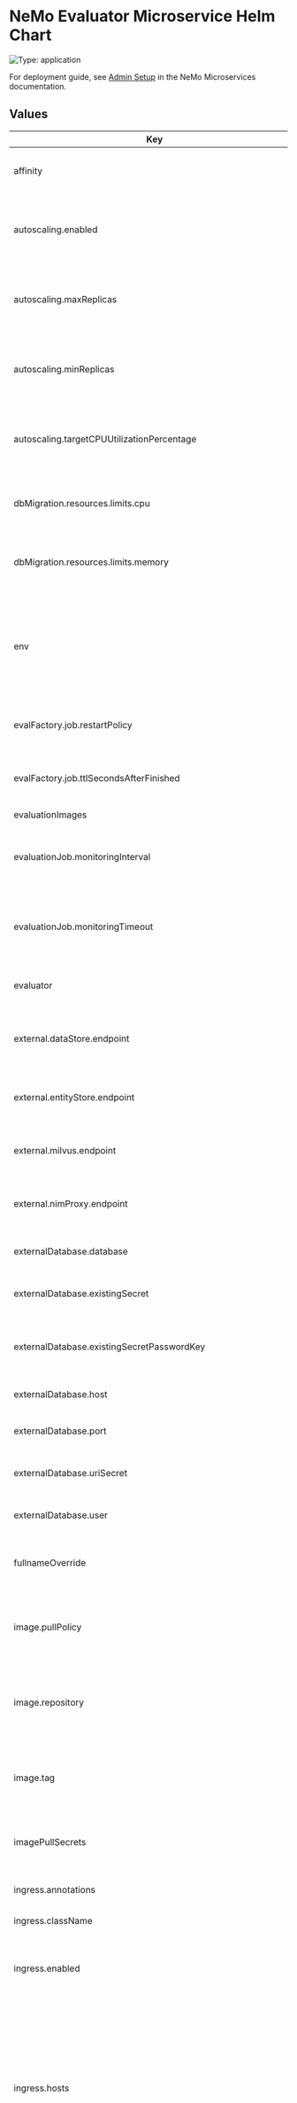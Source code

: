 # NeMo Evaluator Microservice Helm Chart

![Type: application](https://img.shields.io/badge/Type-application-informational?style=flat-square)

For deployment guide, see [Admin Setup](https://docs.nvidia.com/nemo/microservices/latest/set-up/index.html) in the NeMo Microservices documentation.

## Values

| Key | Type | Default | Description |
|-----|------|---------|-------------|
| affinity | object | `{}` | Affinity for the NeMo Evaluator microservice. |
| autoscaling.enabled | bool | `false` | Whether to enable autoscaling for the NeMo Evaluator microservice. |
| autoscaling.maxReplicas | int | `100` | The maximum number of replicas for the NeMo Evaluator microservice. |
| autoscaling.minReplicas | int | `1` | The minimum number of replicas for the NeMo Evaluator microservice. |
| autoscaling.targetCPUUtilizationPercentage | int | `80` | The target CPU utilization percentage for the NeMo Evaluator microservice. |
| dbMigration.resources.limits.cpu | int | `1` | The CPU resource limit for the DB Migration service. |
| dbMigration.resources.limits.memory | string | `"1Gi"` | The memory resource limit for the DB Migration service. |
| env | object | `{}` | Additional environment variables to pass to containers. The format is `NAME: value` or `NAME: valueFrom: {object}`. |
| evalFactory.job.restartPolicy | string | `"Never"` | Restart policy for the pods of the core eval jobs. |
| evalFactory.job.ttlSecondsAfterFinished | int | `172800` | Time-to-live after completion for the core eval jobs. |
| evaluationImages | object | `{}` |  |
| evaluationJob.monitoringInterval | int | `5` | Monitoring interval checking evaluation job status (in seconds). |
| evaluationJob.monitoringTimeout | int | `36000` | Monitoring timeout for checking evaluation job status (in seconds). |
| evaluator | object | `{"host":"0.0.0.0"}` | Host for the NeMo Evaluator microservice. |
| external.dataStore.endpoint | string | `"http://nemo-data-store:3000/v1/hf"` | The external URL of the NeMo Data Store microservice. |
| external.entityStore.endpoint | string | `"http://nemo-entity-store:8000"` | The external URL of the NeMo Entity Store microservice. |
| external.milvus.endpoint | string | `""` | The external URL of your own Milvus service. |
| external.nimProxy.endpoint | string | `"http://nemo-nim-proxy:8000"` | The external URL of the NeMo Nim Proxy microservice. |
| externalDatabase.database | string | `"evaluation"` | The database for the external database. |
| externalDatabase.existingSecret | string | `""` | The existing secret for the external database. |
| externalDatabase.existingSecretPasswordKey | string | `""` | The existing secret password key for the external database. |
| externalDatabase.host | string | `"localhost"` | The host for an external database. |
| externalDatabase.port | int | `5432` | The port for the external database. |
| externalDatabase.uriSecret | object | `{"key":"","name":""}` | The name for the external database secret. |
| externalDatabase.user | string | `"nemo"` | The user for the external database. |
| fullnameOverride | string | `""` | The full name override for the NeMo Evaluator microservice. |
| image.pullPolicy | string | `"IfNotPresent"` | The image pull policy for the NeMo Evaluator microservice image. |
| image.repository | string | `"nvcr.io/nvidia/nemo-microservices/evaluator"` | The repository where the NeMo Evaluator microservice image is located. |
| image.tag | string | `""` | Specifies the version of the NeMo Evaluator microservice image. |
| imagePullSecrets | list | `[{"name":"nvcrimagepullsecret"}]` | The image pull secrets for accessing the container registry. |
| ingress.annotations | object | `{}` | Annotations for the ingress resource. |
| ingress.className | string | `""` | The ingress class name. |
| ingress.enabled | bool | `false` | Whether to enable the ingress for the NeMo Evaluator service. |
| ingress.hosts | list | [] | A list of maps, each containing the keys `host` and `paths` for the ingress resource. Specify hosts and paths as a list to configure ingress for the NeMo Evaluator service. |
| ingress.tls | list | `[]` | TLS configuration for the ingress resource. |
| livenessProbe.httpGet | object | `{"path":"/health","port":"http"}` | Configures the liveness probe for the NeMo Evaluator microservice. The liveness probe checks if the container is running. The probe sends an HTTP GET request to the `/health` endpoint on the container's `http` port. |
| logLevel | string | `"INFO"` | Log level for the NeMo Evaluator microservice. |
| milvus.cluster.enabled | bool | `false` | Whether to enable the default Milvus cluster. |
| milvus.enabled | bool | `true` | Whether to enable the default Milvus service. Enable this for RAG and Retriever pipelines. For more information about setting up a Milvus service, see the [Milvus setup guide](https://docs.nvidia.com/nemo/microservices/latest/set-up/deploy-as-microservices/evaluator.html#configure-milvus). |
| milvus.etcd.enabled | bool | `false` | Whether to enable the etcd for the default Milvus service. |
| milvus.extraConfigFiles | object | `{"user.yaml":"etcd:\n  use:\n    embed: true\n  data:\n    dir: /var/lib/milvus/etcd\ncommon:\n  storageType: local\n"}` | Extra configuration files for the default Milvus service. |
| milvus.minio.enabled | bool | `false` | Whether to enable the Minio for the default Milvus service. |
| milvus.minio.gcsgateway | object | `{"enabled":false}` | Whether to enable gcsgateway in Minio service |
| milvus.minio.tls | object | `{"enabled":false}` | Whether to enable the TLS for the Minio service. |
| milvus.pulsar.enabled | bool | `false` | Whether to enable the Pulsar for the default Milvus service. |
| milvus.service.port | int | `19121` | The service port for the default Milvus service. |
| milvus.serviceName | string | `"milvus"` | The service name for the default Milvus service. |
| milvus.standalone.extraEnv | list | `[{"name":"LOG_LEVEL","value":"error"}]` | Extra environment variables for the default Milvus service. |
| milvus.standalone.persistence | object | `{"enabled":true,"persistentVolumeClaim":{"size":"50Gi","storageClass":""}}` | Whether to enable the standalone for the default Milvus service. |
| milvus.standalone.persistence.enabled | bool | `true` | Whether to enable the persistence for the default Milvus service. |
| milvus.standalone.persistence.persistentVolumeClaim | object | `{"size":"50Gi","storageClass":""}` | The persistent volume claim for the default Milvus service. |
| milvus.standalone.persistence.persistentVolumeClaim.size | string | `"50Gi"` | The size for the persistent volume claim for the default Milvus service. |
| milvus.standalone.persistence.persistentVolumeClaim.storageClass | string | `""` | The storage class for the persistent volume claim for the default Milvus service. |
| nameOverride | string | `""` | The name override for the NeMo Evaluator microservice. |
| nodeSelector | object | `{}` | Node selector for the NeMo Evaluator microservice. |
| opentelemetry-collector.config.exporters.debug | object | `{"verbosity":"detailed"}` | Debugging verbosity for the OpenTelemetry Collector service. |
| opentelemetry-collector.config.exporters.zipkin | object | `{"endpoint":"http://zipkin:9411/api/v2/spans"}` | The Zipkin exporter for the OpenTelemetry Collector service. |
| opentelemetry-collector.config.processors.batch | object | `{}` | The batch processor for the OpenTelemetry Collector service. |
| opentelemetry-collector.config.processors.tail_sampling | object | `{"policies":[{"name":"drop_noisy_traces_url","string_attribute":{"enabled_regex_matching":true,"invert_match":true,"key":"http.target","values":["\\/health"]},"type":"string_attribute"}]}` | The tail sampling processor for the OpenTelemetry Collector service. |
| opentelemetry-collector.config.processors.tail_sampling.policies | list | `[{"name":"drop_noisy_traces_url","string_attribute":{"enabled_regex_matching":true,"invert_match":true,"key":"http.target","values":["\\/health"]},"type":"string_attribute"}]` | The policies for the OpenTelemetry Collector service. |
| opentelemetry-collector.config.processors.transform | object | `{"trace_statements":[{"context":"span","statements":["set(status.code, 1) where attributes[\"http.path\"] == \"/health\""]}]}` | The transform processor configuration for the OpenTelemetry Collector service. |
| opentelemetry-collector.config.processors.transform.trace_statements | list | `[{"context":"span","statements":["set(status.code, 1) where attributes[\"http.path\"] == \"/health\""]}]` | The trace statements for the OpenTelemetry Collector service. |
| opentelemetry-collector.config.receivers.otlp | object | `{"protocols":{"grpc":null,"http":{"cors":{"allowed_origins":["*"]}}}}` | The OTLP receiver for the OpenTelemetry Collector service. |
| opentelemetry-collector.config.service.pipelines.logs | object | `{"exporters":["debug"],"processors":["batch"],"receivers":["otlp"]}` | The logs pipeline for the OpenTelemetry Collector service. |
| opentelemetry-collector.config.service.pipelines.logs.exporters | list | `["debug"]` | The exporters for the logs pipeline for the OpenTelemetry Collector service. |
| opentelemetry-collector.config.service.pipelines.logs.processors | list | `["batch"]` | The processors for the logs pipeline for the OpenTelemetry Collector service. |
| opentelemetry-collector.config.service.pipelines.logs.receivers | list | `["otlp"]` | The receivers for the logs pipeline for the OpenTelemetry Collector service. |
| opentelemetry-collector.config.service.pipelines.metrics | object | `{"exporters":["debug"],"processors":["batch"],"receivers":["otlp"]}` | The metrics pipeline for the OpenTelemetry Collector service. |
| opentelemetry-collector.config.service.pipelines.metrics.exporters | list | `["debug"]` | The exporters for the metrics pipeline for the OpenTelemetry Collector service. |
| opentelemetry-collector.config.service.pipelines.metrics.processors | list | `["batch"]` | The processors for the metrics pipeline for the OpenTelemetry Collector service. |
| opentelemetry-collector.config.service.pipelines.metrics.receivers | list | `["otlp"]` | The receivers for the metrics pipeline for the OpenTelemetry Collector service. |
| opentelemetry-collector.config.service.pipelines.traces | object | `{"exporters":["debug","zipkin"],"processors":["tail_sampling","transform"],"receivers":["otlp"]}` | The traces pipeline for the OpenTelemetry Collector service. |
| opentelemetry-collector.config.service.pipelines.traces.exporters | list | `["debug","zipkin"]` | The exporters for the traces pipeline for the OpenTelemetry Collector service. |
| opentelemetry-collector.config.service.pipelines.traces.processors | list | `["tail_sampling","transform"]` | The processors for the traces pipeline for the OpenTelemetry Collector service. |
| opentelemetry-collector.config.service.pipelines.traces.receivers | list | `["otlp"]` | The receivers for the traces pipeline for the OpenTelemetry Collector service. |
| opentelemetry-collector.enabled | bool | `false` | Whether to enable the OpenTelemetry Collector service. |
| opentelemetry-collector.mode | string | `"deployment"` | The mode for the OpenTelemetry Collector service. |
| otelEnvVars | object | `{"OTEL_LOGS_EXPORTER":"otlp","OTEL_METRICS_EXPORTER":"otlp","OTEL_PROPAGATORS":"tracecontext,baggage","OTEL_PYTHON_EXCLUDED_URLS":"health","OTEL_PYTHON_LOGGING_AUTO_INSTRUMENTATION_ENABLED":"true","OTEL_RESOURCE_ATTRIBUTES":"deployment.environment=$(NAMESPACE)","OTEL_SERVICE_NAME":"nemo-evaluator","OTEL_TRACES_EXPORTER":"otlp"}` | OpenTelemetry environment configuration variables for the NeMo Evaluator microservice. |
| otelExporterEnabled | bool | `false` | Whether to enable the OpenTelemetry exporter for the NeMo Evaluator microservice. |
| podAnnotations | object | `{}` | Annotations for the service pod. |
| podLabels | object | `{}` | Labels for the service pod. |
| podSecurityContext | object | `{}` | Security context for the service pod. |
| postgresql.architecture | string | `"standalone"` | The architecture for the default PostgreSQL service. |
| postgresql.auth.database | string | `"evaluation"` | The database for the PostgreSQL service. |
| postgresql.auth.enablePostgresUser | bool | `true` | Whether to enable the PostgreSQL user. |
| postgresql.auth.existingSecret | string | `""` | The existing secret you want to use for the PostgreSQL service. |
| postgresql.auth.password | string | `"nemo"` | The password for the PostgreSQL service. |
| postgresql.auth.username | string | `"nemo"` | The username for the PostgreSQL service. |
| postgresql.enabled | bool | `true` | Whether to enable the default PostgreSQL service. For more information about setting up a PostgreSQL service, see the [PostgreSQL setup guide](https://docs.nvidia.com/nemo/microservices/latest/set-up/manage-storage/database/postgres.html). |
| postgresql.global.size | string | `"10Gi"` | The storage size for the default PostgreSQL service. |
| postgresql.global.storageClass | string | `""` | The storage class for the default PostgreSQL service. |
| postgresql.primary.service.ports.postgresql | int | `5432` | The primary service port for the PostgreSQL service. |
| readinessProbe.httpGet | object | `{"path":"/health","port":"http"}` | Configures the readiness probe for the NeMo Evaluator microservice. The readiness probe checks if the container is ready to receive traffic. The probe sends an HTTP GET request to the `/health` endpoint on the container's `http` port. |
| replicaCount | int | `1` | The number of replicas for the NeMo Evaluator microservice. |
| resources | object | `{}` | Resources for the NeMo Evaluator service. |
| securityContext | object | `{}` | Security context for the service container. |
| service.internalPort | int | `7332` | Internal port of the NeMo Evaluator microservice. |
| service.port | int | `7331` | External port of the NeMo Evaluator microservice. |
| service.type | string | `"ClusterIP"` | The type of the NeMo Evaluator microservice. |
| serviceAccount.annotations | object | `{}` | Annotations for the service account. |
| serviceAccount.automount | bool | `true` | Whether to automatically mount the service account token. |
| serviceAccount.create | bool | `true` | Whether to create a service account for the NeMo Evaluator microservice. |
| serviceAccount.name | string | `""` | A name for the service account. |
| tolerations | list | `[]` | Tolerations for the NeMo Evaluator microservice. |
| volumeMounts | list | `[]` | Volume mounts for the NeMo Evaluator microservice. |
| volumes | list | `[]` | Volumes for the NeMo Evaluator microservice. |
| zipkin.enabled | bool | `false` | Whether to enable the default Zipkin service. |
| zipkin.fullnameOverride | string | `"zipkin"` | The full name override for the default Zipkin service. |